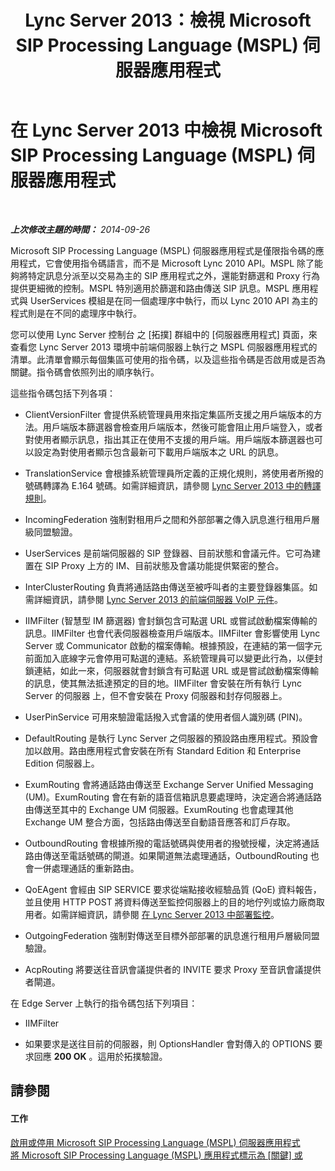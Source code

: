﻿---
title: Lync Server 2013：檢視 Microsoft SIP Processing Language (MSPL) 伺服器應用程式
TOCTitle: 檢視 Microsoft SIP Processing Language (MSPL) 伺服器應用程式
ms:assetid: b7df1323-b6bd-4925-8fe6-5241c91fe51b
ms:mtpsurl: https://technet.microsoft.com/zh-tw/library/Gg182575(v=OCS.15)
ms:contentKeyID: 49292098
ms.date: 08/24/2015
mtps_version: v=OCS.15
ms.translationtype: HT
---

# 在 Lync Server 2013 中檢視 Microsoft SIP Processing Language (MSPL) 伺服器應用程式

 

_**上次修改主題的時間：** 2014-09-26_

Microsoft SIP Processing Language (MSPL) 伺服器應用程式是僅限指令碼的應用程式，它會使用指令碼語言，而不是 Microsoft Lync 2010 API。MSPL 除了能夠將特定訊息分派至以交易為主的 SIP 應用程式之外，還能對篩選和 Proxy 行為提供更細微的控制。MSPL 特別適用於篩選和路由傳送 SIP 訊息。MSPL 應用程式與 UserServices 模組是在同一個處理序中執行，而以 Lync 2010 API 為主的程式則是在不同的處理序中執行。

您可以使用 Lync Server 控制台 之 \[拓撲\] 群組中的 \[伺服器應用程式\] 頁面，來查看您 Lync Server 2013 環境中前端伺服器上執行之 MSPL 伺服器應用程式的清單。此清單會顯示每個集區可使用的指令碼，以及這些指令碼是否啟用或是否為關鍵。指令碼會依照列出的順序執行。

這些指令碼包括下列各項：

  - ClientVersionFilter 會提供系統管理員用來指定集區所支援之用戶端版本的方法。用戶端版本篩選器會檢查用戶端版本，然後可能會阻止用戶端登入，或者對使用者顯示訊息，指出其正在使用不支援的用戶端。用戶端版本篩選器也可以設定為對使用者顯示包含最新可下載用戶端版本之 URL 的訊息。

  - TranslationService 會根據系統管理員所定義的正規化規則，將使用者所撥的號碼轉譯為 E.164 號碼。如需詳細資訊，請參閱 [Lync Server 2013 中的轉譯規則](lync-server-2013-translation-rules.md)。

  - IncomingFederation 強制對租用戶之間和外部部署之傳入訊息進行租用戶層級同盟驗證。

  - UserServices 是前端伺服器的 SIP 登錄器、目前狀態和會議元件。它可為建置在 SIP Proxy 上方的 IM、目前狀態及會議功能提供緊密的整合。

  - InterClusterRouting 負責將通話路由傳送至被呼叫者的主要登錄器集區。如需詳細資訊，請參閱 [Lync Server 2013 的前端伺服器 VoIP 元件](lync-server-2013-front-end-server-voip-components.md)。

  - IIMFilter (智慧型 IM 篩選器) 會封鎖包含可點選 URL 或嘗試啟動檔案傳輸的訊息。IIMFilter 也會代表伺服器檢查用戶端版本。IIMFilter 會影響使用 Lync Server 或 Communicator 啟動的檔案傳輸。根據預設，在連結的第一個字元前面加入底線字元會停用可點選的連結。系統管理員可以變更此行為，以便封鎖連結，如此一來，伺服器就會封鎖含有可點選 URL 或是嘗試啟動檔案傳輸的訊息，使其無法抵達預定的目的地。IIMFilter 會安裝在所有執行 Lync Server 的伺服器 上，但不會安裝在 Proxy 伺服器和封存伺服器上。

  - UserPinService 可用來驗證電話撥入式會議的使用者個人識別碼 (PIN)。

  - DefaultRouting 是執行 Lync Server 之伺服器的預設路由應用程式。預設會加以啟用。路由應用程式會安裝在所有 Standard Edition 和 Enterprise Edition 伺服器上。

  - ExumRouting 會將通話路由傳送至 Exchange Server Unified Messaging (UM)。ExumRouting 會在有新的語音信箱訊息要處理時，決定適合將通話路由傳送至其中的 Exchange UM 伺服器。ExumRouting 也會處理其他 Exchange UM 整合方面，包括路由傳送至自動語音應答和訂戶存取。

  - OutboundRouting 會根據所撥的電話號碼與使用者的撥號授權，決定將通話路由傳送至電話號碼的閘道。如果閘道無法處理通話，OutboundRouting 也會一併處理通話的重新路由。

  - QoEAgent 會經由 SIP SERVICE 要求從端點接收經驗品質 (QoE) 資料報告，並且使用 HTTP POST 將資料傳送至監控伺服器上的目的地佇列或協力廠商取用者。如需詳細資訊，請參閱 [在 Lync Server 2013 中部署監控](lync-server-2013-deploying-monitoring.md)。

  - OutgoingFederation 強制對傳送至目標外部部署的訊息進行租用戶層級同盟驗證。

  - AcpRouting 將要送往音訊會議提供者的 INVITE 要求 Proxy 至音訊會議提供者閘道。

在 Edge Server 上執行的指令碼包括下列項目：

  - IIMFilter

  - 如果要求是送往目前的伺服器，則 OptionsHandler 會對傳入的 OPTIONS 要求回應 **200 OK** 。這用於拓撲驗證。

## 請參閱

#### 工作

[啟用或停用 Microsoft SIP Processing Language (MSPL) 伺服器應用程式](lync-server-2013-enable-or-disable-a-microsoft-sip-processing-language-mspl-server-application.md)  
[將 Microsoft SIP Processing Language (MSPL) 應用程式標示為 \[關鍵\] 或](lync-server-2013-mark-a-microsoft-sip-processing-language-mspl-application-as-critical-or-not-critical.md)

